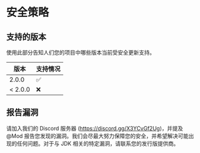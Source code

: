 # 安全策略

## 支持的版本

使用此部分告知人们您的项目中哪些版本当前受安全更新支持。

| 版本    | 支持情况           |
|---------|--------------------|
| 2.0.0   | :white_check_mark: |
| < 2.0.0 | :x:                |

## 报告漏洞

请加入我们的 Discord 服务器 (https://discord.gg/X3YCvGf2Ug)，并提及 @Mod 报告您发现的漏洞。我们会尽最大努力保障您的安全，并希望解决可能出现的任何问题。对于与 JDK 相关的特定漏洞，请联系您的发行版提供商。
